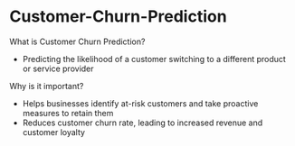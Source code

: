 # Customer-Churn-Prediction

What is Customer Churn Prediction?
- Predicting the likelihood of a customer switching to a different product or service provider
  
Why is it important?
- Helps businesses identify at-risk customers and take proactive measures to retain them
- Reduces customer churn rate, leading to increased revenue and customer loyalty
